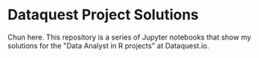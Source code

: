 # Dataquest Project Solutions
Chun here. This repository is a series of Jupyter notebooks that show my solutions for the "Data Analyst in R projects" at Dataquest.io.
